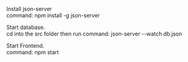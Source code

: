 Install json-server  
command: npm install -g json-server

Start database.  
cd into the src folder then run
command: json-server --watch db.json

Start Frontend.  
command: npm start
